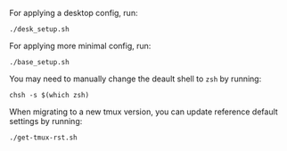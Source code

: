 For applying a desktop config, run:
```
./desk_setup.sh
```

For applying more minimal config, run:
```
./base_setup.sh
```

You may need to manually change the deault shell to `zsh` by running:
```
chsh -s $(which zsh)
```

When migrating to a new tmux version, you can update reference default settings by running:
```
./get-tmux-rst.sh
```
